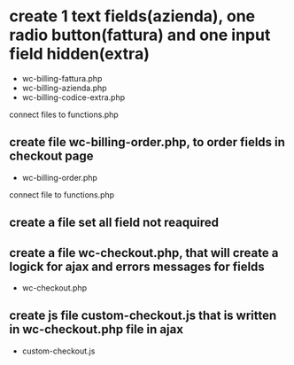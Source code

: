 # create 1 text fields(azienda), one radio button(fattura) and one input field hidden(extra)

- wc-billing-fattura.php
- wc-billing-azienda.php
- wc-billing-codice-extra.php

connect files to functions.php

## create file wc-billing-order.php, to order fields in checkout page

- wc-billing-order.php

connect file to functions.php

## create a file  set all field not reaquired

## create a file wc-checkout.php, that will create a logick for ajax and errors messages for fields

- wc-checkout.php

## create js file custom-checkout.js that is written in wc-checkout.php file in ajax

- custom-checkout.js
